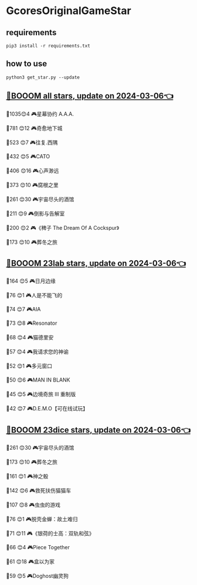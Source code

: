 # GcoresOriginalGameStar

## requirements
```
pip3 install -r requirements.txt
```

## how to use
```
python3 get_star.py --update
```

## [🔗BOOOM all stars, update on 2024-03-06👈](https://raw.githack.com/sichaozhang1112/GcoresOriginalGameStar/main/all.html) 
🌟1035😊4   🎮星幕协约 A.A.A.        

🌟781 😊12  🎮奇愈地下城              

🌟523 😊7   🎮往复.西隅              

🌟432 😊5   🎮CATO               

🌟406 😊16  🎮心声渺远               

🌟373 😊10  🎮腐根之里               

🌟261 😊30  🎮宇宙尽头的酒馆            

🌟211 😊9   🎮倒影与告解室             

🌟200 😊2   🎮《稗子 The Dream Of A Cockspur》

🌟173 😊10  🎮葬冬之旅               

## [🔗BOOOM 23lab stars, update on 2024-03-06👈](https://raw.githack.com/sichaozhang1112/GcoresOriginalGameStar/main/23lab.html) 
🌟164 😊5   🎮日月边缘               

🌟76  😊1   🎮人是不能飞的             

🌟74  😊7   🎮AIA                

🌟73  😊8   🎮Resonator          

🌟68  😊4   🎮猫德里安               

🌟57  😊4   🎮我请求您的神谕            

🌟52  😊1   🎮多元窗口               

🌟50  😊6   🎮MAN IN BLANK       

🌟45  😊5   🎮边境奇旅 III 重制版       

🌟42  😊7   🎮D.E.M.O【可在线试玩】     

## [🔗BOOOM 23dice stars, update on 2024-03-06👈](https://raw.githack.com/sichaozhang1112/GcoresOriginalGameStar/main/23dice.html) 
🌟261 😊30  🎮宇宙尽头的酒馆            

🌟173 😊10  🎮葬冬之旅               

🌟161 😊1   🎮神之骰                

🌟142 😊6   🎮救死扶伤猫猫车            

🌟107 😊8   🎮虫虫的游戏              

🌟76  😊1   🎮脱壳金蝉：故土难归          

🌟71  😊11  🎮《银荷的士高：双轨和弦》       

🌟66  😊4   🎮Piece Together     

🌟61  😊18  🎮盒以为家               

🌟59  😊5   🎮Doghost幽灵狗         

